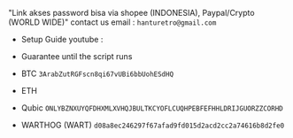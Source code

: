 "Link akses password bisa via shopee (INDONESIA), Paypal/Crypto (WORLD WIDE)" contact us email : `hanturetro@gmail.com`

- Setup Guide youtube :
- Guarantee until the script runs




- BTC `3ArabZutRGFscn8qi67vUBi6bbUohESdHQ`
- ETH ` `
- Qubic `ONLYBZNXUYQFDHXMLXVHQJBULTKCYOFLCUQHPEBFEFHHLDRIJGUORZZCORHD`
- WARTHOG (WART) `d08a8ec246297f67afad9fd015d2acd2cc2a74616b8d2fe0`
